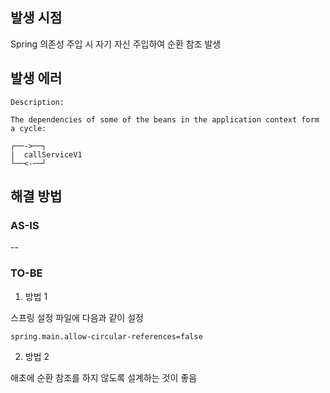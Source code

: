 ## 발생 시점

Spring 의존성 주입 시 자기 자신 주입하여 순환 참조 발생

## 발생 에러

```
Description:

The dependencies of some of the beans in the application context form a cycle:

┌──->──┐
|  callServiceV1
└──<-──┘
```

## 해결 방법

### AS-IS

--

### TO-BE

1. 방법 1

스프링 설정 파일에 다음과 같이 설정

```
spring.main.allow-circular-references=false
```

2. 방법 2

애초에 순환 참조를 하지 않도록 설계하는 것이 좋음